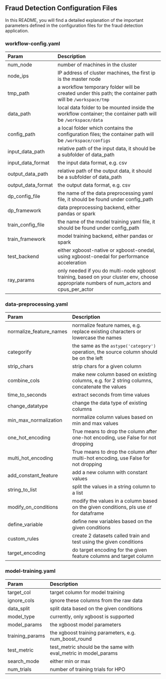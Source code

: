 ## Fraud Detection Configuration Files
In this README, you will find a detailed explanation of the important parameters defined in the configuration files for the fraud detection application.

### workflow-config.yaml
| **Param**                | **Description**
| :---                              | :---
| num_node                          | number of machines in the cluster 
| node_ips                          | IP address of cluster machines, the first ip is the master node
| tmp_path                         | a workflow temporary folder will be created under this path; the container path will be `/workspace/tmp`
| data_path               | local data folder to be mounted inside the workflow container; the container path will be `/workspace/data`
| config_path | a local folder which contains the configuration files; the container path will be `/workspace/configs`
| input_data_path  | relative path of the input data, it should be a subfolder of data_path
| input_data_format | the input data format, e.g. csv
| output_data_path | relative path of the output data, it should be a subfolder of data_path
| output_data_format | the output data format, e.g. csv
| dp_config_file | the name of the data preprocessing yaml file, it should be found under config_path
| dp_framework | data preprocessing backend, either pandas or spark
| train_config_file | the name of the model training yaml file, it should be found under config_path
| train_framework | model training backend, either pandas or spark
| test_backend | either xgboost-native or xgboost-onedal, using xgboost-onedal for performance acceleration
| ray_params | only needed if you do multi-node xgboost training, based on your cluster env, choose appropriate numbers of num_actors and cpus_per_actor
 
### data-preprocessing.yaml
| **Param**                | **Description**
| :---                              | :---
| normalize_feature_names           | normalize feature names, e.g. replace existing characters or lowercase the names 
| categorify                        | the same as the `astype('category')` operation, the source column should be on the left  
| strip_chars                       | strip chars for a given column  
| combine_cols               | make new column based on existing columns, e.g. for 2 string columns, concatenate the values
| time_to_seconds | extract seconds from time values
| change_datatype  | change the data type of existing columns
| min_max_normalization | normalize column values based on min and max values
| one_hot_encoding | True means to drop the column after one-hot encoding, use False for not dropping
| multi_hot_encoding | True means to drop the column after multi-hot encoding, use False for not dropping
| add_constant_feature | add a new column with constant values
| string_to_list | split the values in a string column to a list 
| modify_on_conditions | modify the values in a column based on the given conditions, pls use `df` for dataframe 
| define_variable | define new variables based on the given conditions
| custom_rules | create 2 datasets called train and test using the given conditions
| target_encoding | do target encoding for the given feature columns and target column 


### model-training.yaml
| **Param**                | **Description**
| :---                              | :---
| target_col           | target column for model training
| ignore_cols                        | ignore these columns from the raw data 
| data_split                       | split data based on the given conditions 
| model_type               | currently, only xgboost is supported 
| model_params | the xgboost model parameters
| training_params  | the xgboost training parameters, e.g. num_boost_round
| test_metric | test_metric should be the same with eval_metric in model_params
| search_mode | either min or max
| num_trials | number of training trials for HPO